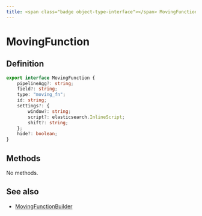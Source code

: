 ```yaml
---
title: <span class="badge object-type-interface"></span> MovingFunction
---
```

# <span class="badge object-type-interface"></span> MovingFunction

## Definition

```typescript
export interface MovingFunction {
	pipelineAgg?: string;
	field?: string;
	type: "moving_fn";
	id: string;
	settings?: {
		window?: string;
		script?: elasticsearch.InlineScript;
		shift?: string;
	};
	hide?: boolean;
}

```
## Methods

No methods.
## See also

 * <span class="badge builder"></span> [MovingFunctionBuilder](./builder-MovingFunctionBuilder.md)
